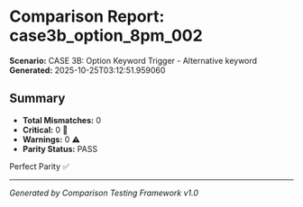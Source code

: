 # Comparison Report: case3b_option_8pm_002
**Scenario:** CASE 3B: Option Keyword Trigger - Alternative keyword
**Generated:** 2025-10-25T03:12:51.959060

## Summary
- **Total Mismatches:** 0
- **Critical:** 0 🚨
- **Warnings:** 0 ⚠️
- **Parity Status:** PASS

Perfect Parity ✅

---
*Generated by Comparison Testing Framework v1.0*